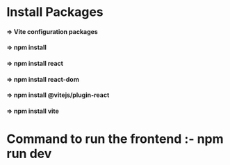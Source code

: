 # Install Packages 
#### => Vite configuration packages
#### => npm install
#### => npm install react
#### => npm install react-dom
#### => npm install @vitejs/plugin-react
#### => npm install vite

# Command to run the frontend :- **npm run dev**
